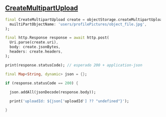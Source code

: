 ## [CreateMultipartUpload](https://docs.oracle.com/en-us/iaas/api/#/pt/objectstorage/20160918/MultipartUpload/CreateMultipartUpload)

```dart
final CreateMultipartUpload create = objectStorage.createMultipartUpload(
  muiltiPartObjectName: 'users/profilePictures/object_file.jpg',
);

final http.Response response = await http.post(
  Uri.parse(create.uri),
  body: create.jsonBytes,
  headers: create.headers,
);

print(response.statusCode); // esperado 200 + application-json

final Map<String, dynamic> json = {};

if (response.statusCode == 200) {
  
  json.addAll(jsonDecode(response.body));

  print('uploadId: ${json['uploadId'] ?? "undefined"}');

}
```
